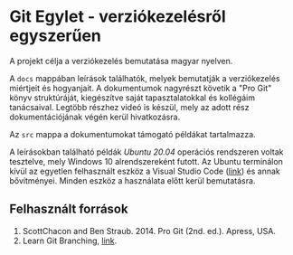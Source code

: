 # Git Egylet - verziókezelésről egyszerűen

A projekt célja a verziókezelés bemutatása magyar nyelven.

A `docs` mappában leírások találhatók, melyek bemutatják a verziókezelés miértjeit és hogyanjait.
A dokumentumok nagyrészt követik a "Pro Git" könyv struktúráját, kiegészítve saját tapasztalatokkal és kollégáim tanácsaival.
Legtöbb részhez videó is készül, mely az adott rész dokumentációjának végén kerül hivatkozásra.

Az `src` mappa a dokumentumokat támogató példákat tartalmazza.

A leírásokban található példák *Ubuntu 20.04* operációs rendszeren voltak tesztelve, mely Windows 10 alrendszereként futott.
Az Ubuntu terminálon kívül az egyetlen felhasznált eszköz a Visual Studio Code ([link](https://code.visualstudio.com/)) és annak bővítményei.
Minden eszköz a használata előtt kerül bemutatásra.

## Felhasznált források

1. ScottChacon and Ben Straub. 2014. Pro Git (2nd. ed.). Apress, USA.
2. Learn Git Branching, [link](https://learngitbranching.js.org/).
